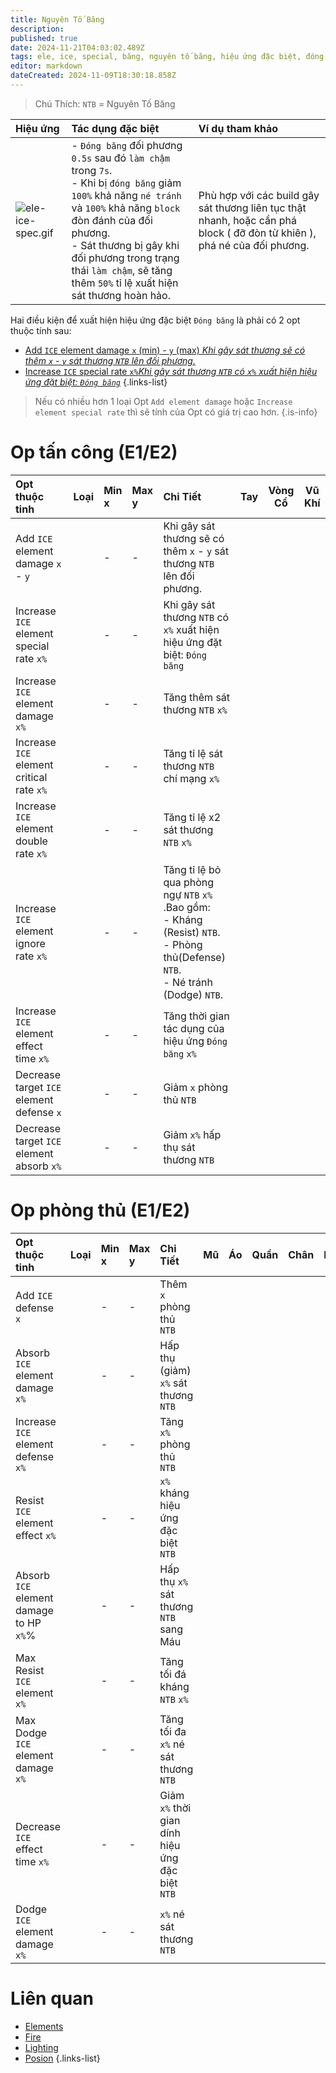 ```yaml
---
title: Nguyên Tố Băng
description: 
published: true
date: 2024-11-21T04:03:02.489Z
tags: ele, ice, special, băng, nguyên tố băng, hiệu ứng đặc biệt, đóng băng, làm chậm
editor: markdown
dateCreated: 2024-11-09T18:30:18.858Z
---
```


> Chú Thích: `NTB` = Nguyên Tố Băng

| Hiệu ứng | Tác dụng đặc biệt | Ví dụ tham khảo |
|:---------|:------------------|:----------------|
| ![ele-ice-spec.gif](/assets/elements/ele-ice-spec.gif) | - `Đóng băng` đối phương `0.5s` sau đó `làm chậm` trong `7s`. <br>- Khi bị `đóng băng` giảm `100%` khả năng `né tránh` và `100%` khả năng `block` đòn đánh của đối phương.<br>- Sát thương bị gây khi đối phương trong trạng thái `làm chậm`, sẽ tăng thêm `50%` tỉ lệ xuất hiện sát thương hoàn hảo. | Phù hợp với các build gây sát thương liên tục thật nhanh, hoặc cần phá block ( đỡ đòn từ khiên ), phá né của đối phương. |

Hai điều kiện để xuất hiện hiệu ứng đặc biệt `Đóng băng` là phải có 2 opt thuộc tính sau: 
- [Add `ICE` element damage `x` (min) - `y` (max) *Khi gây sát thương sẽ có thêm `x` - `y` sát thương `NTB` lên đối phương.*](https://wiki.mu0rs.com/vi/elements#opt-thu%E1%BB%99c-t%C3%ADnh-e1e2)
- [Increase `ICE` special rate `x%`*Khi gây sát thương `NTB` có `x%` xuất hiện hiệu ứng đặt biệt: `Đóng băng`*](https://wiki.mu0rs.com/vi/elements#opt-%C4%91%E1%BA%B7c-bi%E1%BB%87t-e3)
{.links-list}

> Nếu có nhiều hơn 1 loại Opt `Add element damage` hoặc `Increase element special rate` thì sẽ tính của Opt có giá trị cao hơn.
{.is-info}

# Op tấn công (E1/E2)

| Opt thuộc tinh | Loại | Min x | Max y | Chi Tiết | Tay | Vòng Cổ | Vũ Khí |
|:---------------|:----:|:------|:------|:---------|:---:|:-------:|:------:|
| Add `ICE` element damage `x` - `y` | <span class="mdi mdi-sword"/> | - | - | Khi gây sát thương sẽ có thêm `x` - `y` sát thương `NTB` lên đối phương. | <span class="mdi mdi-check"/> | <span class="mdi mdi-check"/> | <span class="mdi mdi-check"/> |
| Increase `ICE` element special rate `x%` | <span class="mdi mdi-sword"/> | - | - | Khi gây sát thương `NTB` có `x%` xuất hiện hiệu ứng đặt biệt: `Đóng băng` | <span class="mdi mdi-check"/> | <span class="mdi mdi-check"/> | <span class="mdi mdi-check"/> |
| Increase `ICE` element damage `x%` | <span class="mdi mdi-sword"/> | - | - | Tăng thêm sát thương `NTB` `x%` | <span class="mdi mdi-check"/> | <span class="mdi mdi-check"/> | <span class="mdi mdi-check"/> |
| Increase `ICE` element critical rate `x%` | <span class="mdi mdi-sword"/> | - | - | Tăng tỉ lệ sát thương `NTB` chí mạng `x%` | <span class="mdi mdi-check"/> | <span class="mdi mdi-check"/> | <span class="mdi mdi-check"/> |
| Increase `ICE` element double rate `x%` | <span class="mdi mdi-sword"/> | - | - | Tăng tỉ lệ x2 sát thương `NTB` `x%` | <span class="mdi mdi-check"/> | <span class="mdi mdi-check"/> | <span class="mdi mdi-check"/> |
| Increase `ICE` element ignore rate `x%` | <span class="mdi mdi-sword"/> | - | - | Tăng tỉ lệ bỏ qua phòng ngự `NTB` `x%` .Bao gồm:<br>- Kháng (Resist) `NTB`.<br>- Phòng thủ(Defense) `NTB`.<br>- Né tránh (Dodge) `NTB`. | <span class="mdi mdi-check"/> | <span class="mdi mdi-check"/> | <span class="mdi mdi-check"/> |
| Increase `ICE` element effect time `x%` | <span class="mdi mdi-sword"/> | - | - | Tăng thời gian tác dụng của hiệu ứng `Đóng băng` `x%` | <span class="mdi mdi-check"/> | <span class="mdi mdi-check"/> | <span class="mdi mdi-check"/> |
| Decrease target `ICE` element defense `x` | <span class="mdi mdi-sword"/> | - | - | Giảm `x` phòng thủ `NTB` | <span class="mdi mdi-check"/> | <span class="mdi mdi-check"/> | <span class="mdi mdi-check"/> |
| Decrease target `ICE` element absorb `x%` | <span class="mdi mdi-sword"/> | - | - | Giảm `x%` hấp thụ sát thương `NTB` | <span class="mdi mdi-check"/> | <span class="mdi mdi-check"/> | <span class="mdi mdi-check"/> |

# Op phòng thủ (E1/E2)

| Opt thuộc tinh | Loại | Min x | Max y | Chi Tiết | Mũ | Áo | Quần | Chân | Nhẫn | Khiên |
|:---------------|:----:|:------|:------|:---------|:--:|:--:|:----:|:----:|:----:|:-----:|
| Add `ICE` defense `x` | <span class="mdi mdi-shield"/> | - | - | Thêm `x` phòng thủ `NTB` | <span class="mdi mdi-check"/> | <span class="mdi mdi-check"/> | <span class="mdi mdi-check"/> | <span class="mdi mdi-check"/> | <span class="mdi mdi-check"/> | <span class="mdi mdi-check"/> |
| Absorb `ICE` element damage `x%` | <span class="mdi mdi-shield"/> | - | - | Hấp thụ (giảm) `x%` sát thương `NTB` | <span class="mdi mdi-check"/> | <span class="mdi mdi-check"/> | <span class="mdi mdi-check"/> | <span class="mdi mdi-check"/> | <span class="mdi mdi-check"/> | <span class="mdi mdi-check"/> |
| Increase `ICE` element defense `x%` | <span class="mdi mdi-shield"/> | - | - | Tăng `x%` phòng thủ `NTB` | <span class="mdi mdi-check"/> | <span class="mdi mdi-check"/> | <span class="mdi mdi-check"/> | <span class="mdi mdi-check"/> | <span class="mdi mdi-check"/> | <span class="mdi mdi-check"/> |
| Resist `ICE` element effect `x%` | <span class="mdi mdi-shield"/> | - | - | `x%` kháng hiệu ứng đặc biệt `NTB` | <span class="mdi mdi-check"/> | <span class="mdi mdi-check"/> | <span class="mdi mdi-check"/> | <span class="mdi mdi-check"/> | <span class="mdi mdi-check"/> | <span class="mdi mdi-check"/> |
| Absorb `ICE` element damage to HP `x%`%| <span class="mdi mdi-shield"/> | - | - | Hấp thụ `x%` sát thương `NTB` sang Máu | <span class="mdi mdi-check"/> | <span class="mdi mdi-check"/> | <span class="mdi mdi-check"/> | <span class="mdi mdi-check"/> | <span class="mdi mdi-check"/> | <span class="mdi mdi-check"/> |
| Max Resist `ICE` element `x%` | <span class="mdi mdi-shield"/> | - | - | Tăng tối đá kháng `NTB` `x%` | <span class="mdi mdi-check"/> | <span class="mdi mdi-check"/> | <span class="mdi mdi-check"/> | <span class="mdi mdi-check"/> | <span class="mdi mdi-check"/> | <span class="mdi mdi-check"/> |
| Max Dodge `ICE` element damage `x%` | <span class="mdi mdi-shield"/> | - | - | Tăng tối đa `x%` né sát thương `NTB` | <span class="mdi mdi-check"/> | <span class="mdi mdi-check"/> | <span class="mdi mdi-check"/> | <span class="mdi mdi-check"/> | <span class="mdi mdi-check"/> | <span class="mdi mdi-check"/> |
| Decrease `ICE` effect time `x%` | <span class="mdi mdi-shield"/> | - | - | Giảm `x%` thời gian dính hiệu ứng đặc biệt `NTB` | <span class="mdi mdi-check"/> | <span class="mdi mdi-check"/> | <span class="mdi mdi-check"/> | <span class="mdi mdi-check"/> | <span class="mdi mdi-check"/> | <span class="mdi mdi-check"/> |
| Dodge `ICE` element damage `x%` | <span class="mdi mdi-shield"/> | - | - | `x%` né sát thương `NTB` | <span class="mdi mdi-check"/> | <span class="mdi mdi-check"/> | <span class="mdi mdi-check"/> | <span class="mdi mdi-check"/> | <span class="mdi mdi-check"/> | <span class="mdi mdi-check"/> |

# Liên quan
- [Elements](/vi/elements)
- [Fire](/vi/elements/fire)
- [Lighting](/vi/elements/lighting)
- [Posion](/vi/elements/posion)
{.links-list}